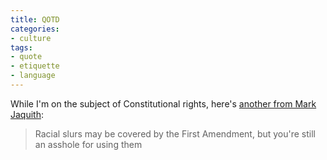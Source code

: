 ```yaml
---
title: QOTD
categories:
- culture
tags:
- quote
- etiquette
- language
---
```


While I'm on the subject of Constitutional rights, here's [another from Mark Jaquith][1]:
> Racial slurs may be covered by the First Amendment, but you're still an asshole for using them

   [1]: http://txfx.net/2006/12/31/racial-slurs-may-be-covered-by-the-first-amendment-but-youre-still-an-asshole-for-using-them/

